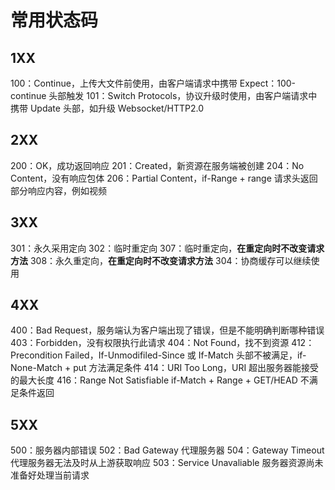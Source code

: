<!-- @format -->

# 常用状态码

## 1XX

100：Continue，上传大文件前使用，由客户端请求中携带 Expect：100-continue 头部触发
101：Switch Protocols，协议升级时使用，由客户端请求中携带 Update 头部，如升级 Websocket/HTTP2.0

## 2XX

200：OK，成功返回响应
201：Created，新资源在服务端被创建
204：No Content，没有响应包体
206：Partial Content，if-Range + range 请求头返回部分响应内容，例如视频

## 3XX

301：永久采用定向
302：临时重定向
307：临时重定向，**在重定向时不改变请求方法**
308：永久重定向，**在重定向时不改变请求方法**
304：协商缓存可以继续使用

## 4XX

400：Bad Request，服务端认为客户端出现了错误，但是不能明确判断哪种错误
403：Forbidden，没有权限执行此请求
404：Not Found，找不到资源
412：Precondition Failed，If-Unmodifiled-Since 或 If-Match 头部不被满足，if-None-Match + put 方法满足条件
414：URI Too Long，URI 超出服务器能接受的最大长度
416：Range Not Satisfiable if-Match + Range + GET/HEAD 不满足条件返回

## 5XX

500：服务器内部错误
502：Bad Gateway 代理服务器
504：Gateway Timeout 代理服务器无法及时从上游获取响应
503：Service Unavaliable 服务器资源尚未准备好处理当前请求
